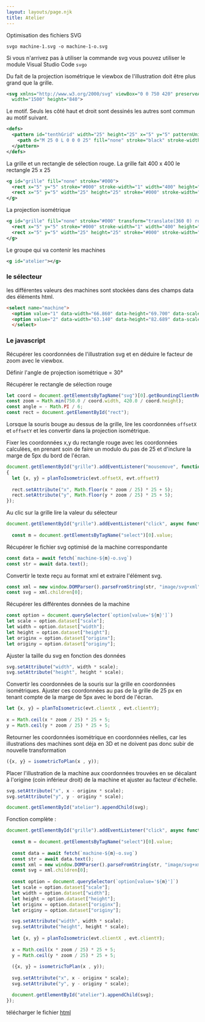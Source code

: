 ```yaml
---
layout: layouts/page.njk
title: Atelier
---
```



Optimisation des fichiers SVG

```
svgo machine-1.svg -o machine-1-o.svg
```

Si vous n'arrivez pas à utiliser la commande svg vous pouvez utiliser le module Visual Studio Code `svgo`


Du fait de la projection isométrique le viewbox de l'illustration doit être plus grand que la grille.

```svg
<svg xmlns="http://www.w3.org/2000/svg" viewBox="0 0 750 420" preserveAspectRatio="xMinYMin" 
  width="1500" height="840">
```

Le motif. Seuls les côté haut et droit sont dessinés les autres sont commun au motif suivant.

```svg
<defs>
  <pattern id="tenthGrid" width="25" height="25" x="5" y="5" patternUnits="userSpaceOnUse">
    <path d="M 25 0 L 0 0 0 25" fill="none" stroke="black" stroke-width="1"/>
  </pattern>
</defs>
```

La grille et un rectangle de sélection rouge. La grille fait 400 x 400 le rectangle 25 x 25

```svg
<g id="grille" fill="none" stroke="#000">
  <rect x="5" y="5" stroke="#000" stroke-width="1" width="400" height="400" fill="url(#tenthGrid)" id="grille" />
  <rect x="5" y="5" width="25" height="25" stroke="#000" stroke-width="1" fill="red" stroke="none" id="rect" />
</g>
```

La projection isométrique

```svg
<g id="grille" fill="none" stroke="#000" transform="translate(360 0) rotate(30) skewX(-30)">
  <rect x="5" y="5" stroke="#000" stroke-width="1" width="400" height="400" fill="url(#tenthGrid)" id="grille" transform="scale(1 0.86603)"/>
  <rect x="5" y="5" width="25" height="25" stroke="#000" stroke-width="1" fill="red" stroke="none" id="rect" transform="scale(1 0.86603)"/>
</g>
```

Le groupe qui va contenir les machines

```svg
<g id="atelier"></g>
```

### le sélecteur

les différentes valeurs des machines sont stockées dans des champs data des éléments html.

```html
<select name="machine">
  <option value="1" data-width="66.860" data-height="69.700" data-scale="1.7" data-originx="14.20" data-originy="69.70">inspection</option>
  <option value="2" data-width="63.140" data-height="82.689" data-scale="1.2" data-originx="17.79" data-originy="82.689">cn</option>
  </select>
```

### Le javascript

Récupérer les coordonnées de l'illustration svg et en déduire le facteur de zoom avec le viewbox. 

Définir l'angle de projection isométrique = 30°

Récupérer le rectangle de sélection rouge

```javascript
let coord = document.getElementsByTagName("svg")[0].getBoundingClientRect();
const zoom = Math.min(750.0 / coord.width, 420.0 / coord.height);
const angle = - Math.PI / 6;
const rect = document.getElementById("rect");
```

Lorsque la souris bouge au dessus de la grille, lire les coordonnées `offsetX` et `offsetY` et les convertir dans la projection isométrique.

Fixer les coordonnées x,y  du rectangle rouge avec les coordonnées calculées, en prenant soin de faire un modulo du pas de 25 et d'inclure la marge de 5px du bord de l'écran.

```javascript
document.getElementById("grille").addEventListener("mousemove", function (evt) 
{           
  let {x, y} = planToIsometric(evt.offsetX, evt.offsetY)
  
  rect.setAttribute("x", Math.floor(x * zoom / 25) * 25 + 5);
  rect.setAttribute("y", Math.floor(y * zoom / 25) * 25 + 5);
});
```

Au clic sur la grille  lire la valeur du sélecteur

```javascript
document.getElementById("grille").addEventListener("click", async function (evt) {
  
  const m = document.getElementsByTagName("select")[0].value;
```

Récupérer le fichier svg optimisé de la machine correspondante

```javascript
const data = await fetch(`machine-${m}-o.svg`)
const str = await data.text(); 
```

Convertir le texte reçu au format xml et extraire l'élément svg.

```javascript
const xml = new window.DOMParser().parseFromString(str, "image/svg+xml");
const svg = xml.children[0];
```

Récupérer les différentes données de la machine

```javascript
const option = document.querySelector(`option[value='${m}']`)
let scale = option.dataset["scale"];
let width = option.dataset["width"];
let height = option.dataset["height"];
let originx = option.dataset["originx"];
let originy = option.dataset["originy"];
```

Ajuster la taille du svg en fonction des données
  
```javascript
svg.setAttribute("width", width * scale);
svg.setAttribute("height", height * scale);
```

Convertir les coordonnées de la souris sur la grille en coordonnées isométriques. Ajuster ces coordonnées au pas de la grille de 25 px en tenant compte de la marge de 5px avec le bord de l'écran.

```javascript
let {x, y} = planToIsometric(evt.clientX , evt.clientY);
  
x = Math.ceil(x * zoom / 25) * 25 + 5;
y = Math.ceil(y * zoom / 25) * 25 + 5;
```

Retourner les coordonnées isométrique en coordonnées réelles, car les illustrations des machines sont déja en 3D et ne doivent pas donc subir de nouvelle transformation

```javascript
({x, y} = isometricToPlan(x , y));
```

Placer l'illustration de la machine aux coordonnées trouvées en se décalant à l'origine (coin inférieur droit) de la machine et ajuster au facteur d'échelle.

```javascript
svg.setAttribute("x", x - originx * scale);
svg.setAttribute("y", y - originy * scale);

document.getElementById("atelier").appendChild(svg);
```

Fonction complète :

```javascript
document.getElementById("grille").addEventListener("click", async function (evt) {
  
  const m = document.getElementsByTagName("select")[0].value;
  
  const data = await fetch(`machine-${m}-o.svg`)
  const str = await data.text(); 
  const xml = new window.DOMParser().parseFromString(str, "image/svg+xml");
  const svg = xml.children[0];
  
  const option = document.querySelector(`option[value='${m}']`)
  let scale = option.dataset["scale"];
  let width = option.dataset["width"];
  let height = option.dataset["height"];
  let originx = option.dataset["originx"];
  let originy = option.dataset["originy"];

  svg.setAttribute("width", width * scale);
  svg.setAttribute("height", height * scale);
  
  let {x, y} = planToIsometric(evt.clientX , evt.clientY);
  
  x = Math.ceil(x * zoom / 25) * 25 + 5;
  y = Math.ceil(y * zoom / 25) * 25 + 5;
  
  ({x, y} = isometricToPlan(x , y));
  
  svg.setAttribute("x", x - originx * scale);
  svg.setAttribute("y", y - originy * scale);

  document.getElementById("atelier").appendChild(svg);
});
```

télécharger le fichier <a href="../demo/index.html" download>html</a>

